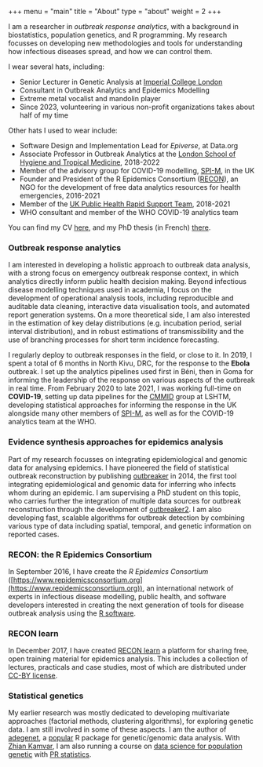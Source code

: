 +++
menu = "main"
title = "About"
type = "about"
weight = 2
+++

I am a researcher in *outbreak response analytics*, with a background in
biostatistics, population genetics, and R programming. My research focusses on
developing new methodologies and tools for understanding how infectious diseases
spread, and how we can control them.

I wear several hats, including:

* Senior Lecturer in Genetic Analysis at [Imperial College London](https://www.imperial.ac.uk/)
* Consultant in Outbreak Analytics and Epidemics Modelling
* Extreme metal vocalist and mandolin player
* Since 2023, volunteering in various non-profit organizations takes about half
  of my time

Other hats I used to wear include:

* Software Design and Implementation Lead for _Epiverse_, at Data.org
* Associate Professor in Outbreak Analytics at the [London School of Hygiene and Tropical Medicine](https://www.lshtm.ac.uk), 2018-2022
* Member of the advisory group for COVID-19 modelling, [SPI-M](https://www.gov.uk/government/publications/scientific-advisory-group-for-emergencies-sage-coronavirus-covid-19-response-membership/list-of-participants-of-sage-and-related-sub-groups#scientific-pandemic-influenza-group-on-modelling-spi-m), in the UK
* Founder and President of the R Epidemics Consortium
([RECON](https://www.repidemicsconsortium.org)), an NGO for the development of
free data analytics resources for health emergencies, 2016-2021
* Member of the [UK Public Health Rapid Support Team](https://www.lshtm.ac.uk/UKPHRST), 2018-2021
* WHO consultant and member of the WHO COVID-19 analytics team


You can find my CV [here](https://github.com/thibautjombart/cv/raw/master/cv.pdf), and my PhD thesis (in French) [there](/data/thesis.pdf).



### Outbreak response analytics

I am interested in developing a holistic approach to outbreak data analysis,
with a strong focus on emergency outbreak response context, in which analytics
directly inform public health decision making. Beyond infectious disease
modelling techniques used in academia, I focus on the development of operational
analysis tools, including reproducible and auditable data cleaning, interactive
data visualisation tools, and automated report generation systems. On a more
theoretical side, I am also interested in the estimation of key delay
distributions (e.g. incubation period, serial interval distribution), and in
robust estimations of transmissibility and the use of branching processes for
short term incidence forecasting.

I regularly deploy to outbreak responses in the field, or close to it. In 2019,
I spent a total of 6 months in North Kivu, DRC, for the response to
the **Ebola** outbreak. I set up the analytics pipelines used first in Béni, then in
Goma for informing the leadership of the response on various aspects of the
outbreak in real time. From February 2020 to late 2021, I was working full-time on
**COVID-19**, setting up data pipelines for the
[CMMID](https://www.lshtm.ac.uk/research/centres/centre-mathematical-modelling-infectious-diseases)
group at LSHTM, developing statistical approaches for informing the
response in the UK alongside many other members of [SPI-M](https://www.gov.uk/government/publications/spi-m-publish-updated-modelling-summary), as well as for the COVID-19 analytics team at the WHO.





### Evidence synthesis approaches for epidemics analysis

Part of my research focusses on integrating epidemiological and genomic data for
analysing epidemics. I have pioneered the field of statistical outbreak
reconstruction by publishing [outbreaker](http://journals.plos.org/ploscompbiol/article?id=10.1371/journal.pcbi.1003457)
in 2014, the first tool integrating epidemiological and genomic data for
inferring who infects whom during an epidemic. I am supervising a PhD student on
this topic, who carries further the integration of multiple data sources for
outbreak reconstruction through the development of [outbreaker2](http://www.repidemicsconsortium.org/outbreaker2/). I am
also developing fast, scalable algorithms for outbreak detection by combining
various type of data including spatial, temporal, and genetic information on
reported cases.





### RECON: the R Epidemics Consortium

In September 2016, I have create the *R Epidemics Consortium*
([https://www.repidemicsconsortium.org](https://www.repidemicsconsortium.org)),
an international network of experts in infectious disease modelling, public
health, and software developers interested in creating the next generation
of tools for disease outbreak analysis using the [R software](https://www.r-project.org/).




### RECON learn

In December 2017, I have created [RECON learn](https://reconlearn.netlify.com/)
a platform for sharing free, open training material for epidemics analysis. This
includes a collection of lectures, practicals and case studies, most of which
are distributed under [CC-BY license](https://creativecommons.org/licenses/by/3.0/).




### Statistical genetics

My earlier research was mostly dedicated to developing multivariate approaches
(factorial methods, clustering algorithms), for exploring genetic data. I am
still involved in some of these aspects. I am the author of 
[adegenet](http://adegenet.r-forge.r-project.org/), a 
[popular](https://github.com/thibautjombart/adegenet/) R package for genetic/genomic data analysis. 
With [Zhian Kamvar](https://plantpathology.unl.edu/zhian-n-kamvar), I am also running a course on 
[data science for population genetic](https://www.prstatistics.com/course/reproducible-data-science-for-population-genetics-rdpg01/) 
with [PR statistics](https://www.prstatistics.com/).

<br>
<br>
<br>

